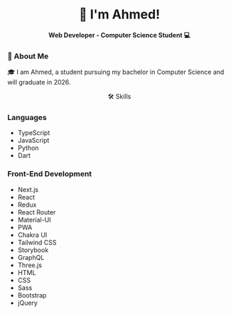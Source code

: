 <h1 align="center">
🌟 I'm Ahmed!
</h1>
<h4 align="center">
Web Developer - Computer Science Student 💻
</h4>


### 🚀 About Me


<p>
  🎓 I am Ahmed, a student pursuing my bachelor in Computer Science and will graduate in 2026.
</p>

<p align="center">
  🛠️ Skills
</p>

### Languages
- TypeScript
- JavaScript
- Python
- Dart

### Front-End Development
- Next.js
- React
- Redux
- React Router
- Material-UI
- PWA
- Chakra UI
- Tailwind CSS
- Storybook
- GraphQL
- Three.js
- HTML
- CSS
- Sass
- Bootstrap
- jQuery
